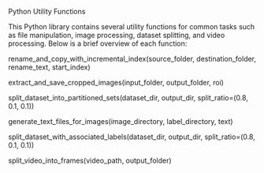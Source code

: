 Python Utility Functions

This Python library contains several utility functions for common tasks such as file manipulation, image processing, dataset splitting, and video processing. Below is a brief overview of each function:

rename_and_copy_with_incremental_index(source_folder, destination_folder, rename_text, start_index)

extract_and_save_cropped_images(input_folder, output_folder, roi)

split_dataset_into_partitioned_sets(dataset_dir, output_dir, split_ratio=(0.8, 0.1, 0.1))

generate_text_files_for_images(image_directory, label_directory, text)

split_dataset_with_associated_labels(dataset_dir, output_dir, split_ratio=(0.8, 0.1, 0.1))

split_video_into_frames(video_path, output_folder)



